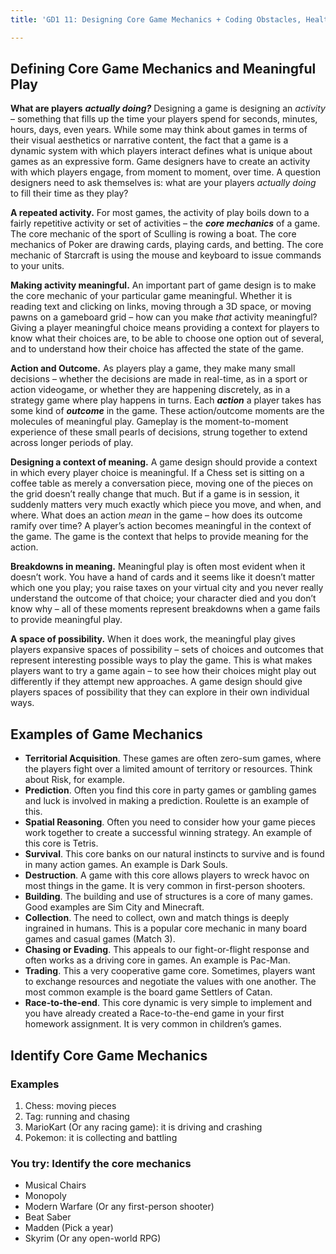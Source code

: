```yaml
---
title: 'GD1 11: Designing Core Game Mechanics + Coding Obstacles, Health, Lasers, Winning Conditions'

---
```

## Defining Core Game Mechanics and Meaningful Play

**What are players** ***actually doing?*** Designing a game is designing an *activity* – something that fills up the time your players spend for seconds, minutes, hours, days, even years. While some may think about games in terms of their visual aesthetics or narrative content, the fact that a game is a dynamic system with which players interact defines what is unique about games as an expressive form. Game designers have to create an activity with which players engage, from moment to moment, over time. A question designers need to ask themselves is: what are your players *actually doing* to fill their time as they play?

**A repeated activity.** For most games, the activity of play boils down to a fairly repetitive activity or set of activities – the ***core mechanics*** of a game. The core mechanic of the sport of Sculling is rowing a boat. The core mechanics of Poker are drawing cards, playing cards, and betting. The core mechanic of Starcraft is using the mouse and keyboard to issue commands to your units.

**Making activity meaningful.** An important part of game design is to make the core mechanic of your particular game meaningful. Whether it is reading text and clicking on links, moving through a 3D space, or moving pawns on a gameboard grid – how can you make *that* activity meaningful? Giving a player meaningful choice means providing a context for players to know what their choices are, to be able to choose one option out of several, and to understand how their choice has affected the state of the game.

**Action and Outcome.** As players play a game, they make many small decisions – whether the decisions are made in real-time, as in a sport or action videogame, or whether they are happening discretely, as in a strategy game where play happens in turns. Each ***action*** a player takes has some kind of ***outcome*** in the game. These action/outcome moments are the molecules of meaningful play. Gameplay is the moment-to-moment experience of these small pearls of decisions, strung together to extend across longer periods of play.

**Designing a context of meaning.** A game design should provide a context in which every player choice is meaningful. If a Chess set is sitting on a coffee table as merely a conversation piece, moving one of the pieces on the grid doesn’t really change that much. But if a game is in session, it suddenly matters very much exactly which piece you move, and when, and where. What does an action *mean* in the game – how does its outcome ramify over time? A player’s action becomes meaningful in the context of the game. The game is the context that helps to provide meaning for the action.

**Breakdowns in meaning.** Meaningful play is often most evident when it doesn’t work. You have a hand of cards and it seems like it doesn’t matter which one you play; you raise taxes on your virtual city and you never really understand the outcome of that choice; your character died and you don’t know why – all of these moments represent breakdowns when a game fails to provide meaningful play.

**A space of possibility.** When it does work, the meaningful play gives players expansive spaces of possibility – sets of choices and outcomes that represent interesting possible ways to play the game. This is what makes players want to try a game again – to see how their choices might play out differently if they attempt new approaches. A game design should give players spaces of possibility that they can explore in their own individual ways.

## Examples of Game Mechanics

- **Territorial Acquisition**. These games are often zero-sum games, where the players fight over a limited amount of territory or resources. Think about Risk, for example.
- **Prediction**. Often you find this core in party games or gambling games and luck is involved in making a prediction. Roulette is an example of this.
- **Spatial Reasoning**. Often you need to consider how your game pieces work together to create a successful winning strategy. An example of this core is Tetris.
- **Survival**. This core banks on our natural instincts to survive and is found in many action games. An example is Dark Souls.
- **Destruction**. A game with this core allows players to wreck havoc on most things in the game. It is very common in first-person shooters.
- **Building**. The building and use of structures is a core of many games. Good examples are Sim City and Minecraft.
- **Collection**. The need to collect, own and match things is deeply ingrained in humans. This is a popular core mechanic in many board games and casual games (Match 3).
- **Chasing or Evading**. This appeals to our fight-or-flight response and often works as a driving core in games. An example is Pac-Man.
- **Trading**. This a very cooperative game core. Sometimes, players want to exchange resources and negotiate the values with one another. The most common example is the board game Settlers of Catan.
- **Race-to-the-end**. This core dynamic is very simple to implement and you have already created a Race-to-the-end game in your first homework assignment. It is very common in children’s games.

## Identify Core Game Mechanics

### Examples

1. Chess: moving pieces
2. Tag: running and chasing
3. MarioKart (Or any racing game): it is driving and crashing
4. Pokemon: it is collecting and battling

### You try: Identify the core mechanics

- Musical Chairs
- Monopoly
- Modern Warfare (Or any first-person shooter)
- Beat Saber
- Madden (Pick a year)
- Skyrim (Or any open-world RPG)
